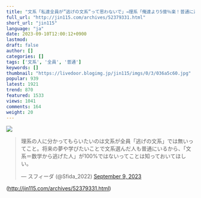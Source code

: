 ```yaml
---
title: "文系「私達全員が”逃げの文系”って思わないで」→理系「俺達より5億％楽！普通に逃げ！」 : オレ的ゲーム速報＠刃"
full_url: "http://jin115.com/archives/52379331.html"
short_url: "jin115"
language: "ja"
date: 2023-09-10T12:00:12+0900
lastmod: 
draft: false
author: []
categories: []
tags: ['文系', '全員', '普通']
keywords: []
thumbnail: "https://livedoor.blogimg.jp/jin115/imgs/0/3/036a5c60.jpg"
popular: 939
latest: 1921
trend: 870
featured: 1533
views: 1041
comments: 164
weight: 20
---
```


![](https://livedoor.blogimg.jp/jin115/imgs/0/3/036a5c60.jpg)

<blockquote class='twitter-tweet'><p lang='ja' dir='ltr'>理系の人に分かってもらいたいのは文系が全員「逃げの文系」では無いってこと。将来の夢や学びたいことで文系選んだ人も普通にいるから、「文系＝数学から逃げた人」が100%ではないってことは知っておいてほしい。</p>— スフィーダ (@Sfida_2022) <a href='https://twitter.com/Sfida_2022/status/1700336908499583231?ref_src=twsrc%5Etfw'>September 9, 2023</a></blockquote> 

(http://jin115.com/archives/52379331.html)
